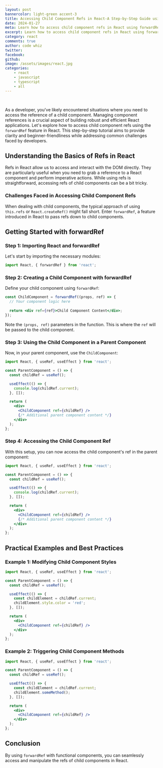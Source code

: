 ```yaml
---
layout: post
bannercolor: light-green accent-3
title: Accessing Child Component Refs in React-A Step-by-Step Guide using forwardRef
date: 2024-01-27
meta: Learn how to access child component refs in React using forwardRef. This step-by-step guide covers the basics of working with refs.
excerpt: Learn how to access child component refs in React using forwardRef. This step-by-step guide covers the basics of working with refs.
category: react
comments: true
author: code whiz
twitter: 
facebook: 
github: 
image: /assets/images/react.jpg
categories:
    - react
    - javascript
    - typescript
    - all
---
```

 &nbsp;

As a developer, you've likely encountered situations where you need to access the reference of a child component. Managing component references is a crucial aspect of building robust and efficient React applications. Let's explore how to access child component refs using the `forwardRef` feature in React. This step-by-step tutorial aims to provide clarity and beginner-friendliness while addressing common challenges faced by developers.

## Understanding the Basics of Refs in React

Refs in React allow us to access and interact with the DOM directly. They are particularly useful when you need to grab a reference to a React component and perform imperative actions. While using refs is straightforward, accessing refs of child components can be a bit tricky.

### Challenges Faced in Accessing Child Component Refs

When dealing with child components, the typical approach of using `this.refs` or `React.createRef()` might fall short. Enter `forwardRef`, a feature introduced in React to pass refs down to child components.

## Getting Started with forwardRef

### Step 1: Importing React and forwardRef

Let's start by importing the necessary modules:

```jsx
import React, { forwardRef } from 'react';
```

### Step 2: Creating a Child Component with forwardRef

Define your child component using `forwardRef`:

```jsx
const ChildComponent = forwardRef((props, ref) => {
  // Your component logic here
  
  return <div ref={ref}>Child Component Content</div>;
});
```

Note the `(props, ref)` parameters in the function. This is where the `ref` will be passed to the child component.

### Step 3: Using the Child Component in a Parent Component

Now, in your parent component, use the `ChildComponent`:

```jsx
import React, { useRef, useEffect } from 'react';

const ParentComponent = () => {
  const childRef = useRef();

  useEffect(() => {
    console.log(childRef.current);
  }, []);

  return (
    <div>
      <ChildComponent ref={childRef} />
      {/* Additional parent component content */}
    </div>
  );
};
```

### Step 4: Accessing the Child Component Ref

With this setup, you can now access the child component's ref in the parent component:

```jsx
import React, { useRef, useEffect } from 'react';

const ParentComponent = () => {
  const childRef = useRef();

  useEffect(() => {
    console.log(childRef.current);
  }, []);

  return (
    <div>
      <ChildComponent ref={childRef} />
      {/* Additional parent component content */}
    </div>
  );
};
```

## Practical Examples and Best Practices

### Example 1: Modifying Child Component Styles

```jsx
import React, { useRef, useEffect } from 'react';

const ParentComponent = () => {
  const childRef = useRef();

  useEffect(() => {
    const childElement = childRef.current;
    childElement.style.color = 'red';
  }, []);

  return (
    <div>
      <ChildComponent ref={childRef} />
    </div>
  );
};
```

### Example 2: Triggering Child Component Methods

```jsx
import React, { useRef, useEffect } from 'react';

const ParentComponent = () => {
  const childRef = useRef();

  useEffect(() => {
    const childElement = childRef.current;
    childElement.someMethod();
  }, []);

  return (
    <div>
      <ChildComponent ref={childRef} />
    </div>
  );
};
```

## Conclusion

By using `forwardRef` with functional components, you can seamlessly access and manipulate the refs of child components in React.
